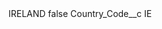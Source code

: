 <?xml version="1.0" encoding="UTF-8"?>
<CustomMetadata xmlns="http://soap.sforce.com/2006/04/metadata" xmlns:xsi="http://www.w3.org/2001/XMLSchema-instance" xmlns:xsd="http://www.w3.org/2001/XMLSchema">
    <label>IRELAND</label>
    <protected>false</protected>
    <values>
        <field>Country_Code__c</field>
        <value xsi:type="xsd:string">IE</value>
    </values>
</CustomMetadata>
